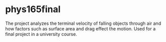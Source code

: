 # phys165final
The project analyzes the terminal velocity of falling objects through air and how factors such as surface area and drag effect the motion. Used for a final project in a university course.
